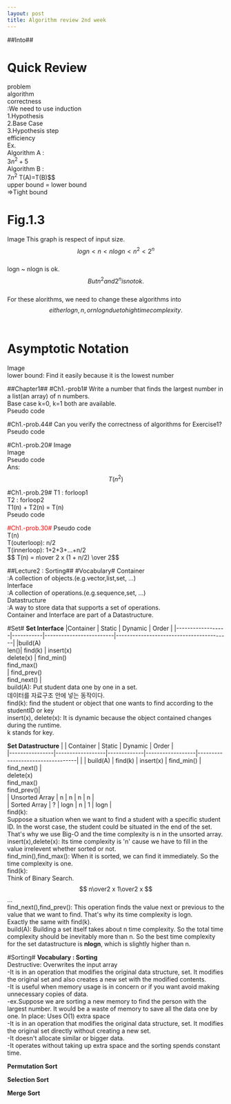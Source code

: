 ```yaml
---
layout: post
title: Algorithm review 2nd week
---
```

##Into##
# Quick Review # 
problem <br/>
algorithm <br/>
correctness<br/>
:We need to use induction<br/>
1.Hypothesis<br/>
2.Base Case<br/>
3.Hypothesis step <br/>
efficiency<br/>
Ex.<br/>
Algorithm A : <br/>
$3n^2 + 5$<br/>
Algorithm B : <br/>
$7n^2$
T(A)=T(B)$$<br/>
upper bound = lower bound<br/>
=>Tight bound<br/>

# Fig.1.3 #
Image
This graph is respect of input size.<br/>
$$ logn < n < nlogn < n^2 < 2^n $$<br/>
logn ~ nlogn is ok. $$But n^2 and 2^n is not ok.$$ <br/>
For these alorithms, we need to change these algorithms into $$either logn, n, or nlogn due to high time complexity.$$<br/>

# Asymptotic Notation # 
Image <br/>
lower bound: Find it easily because it is the lowest number

##Chapter1##
#Ch1.-prob1#
Write a number that finds the largest number in a list(an array) of n numbers.<br/>
Base case k=0, k=1 both are available.<br/>
Pseudo code<br/>

#Ch1.-prob.44#
Can you verify the correctness of algorithms for Exercise1?<br/>
Pseudo code <br/>

#Ch1.-prob.20#
Image <br/>
Image <br/>
Pseudo code<br/>
Ans: $$ T(n^2) $$

#Ch1.-prob.29#
T1 : forloop1 <br/>
T2 : forloop2 <br/>
T1(n) + T2(n) = T(n) <br/>
Pseudo code<br/>

<span style="color:red">
#Ch1.-prob.30#
</span>
Pseudo code<br/>
T(n)<br/>
T(outerloop): n/2 <br/>
T(innerloop): 1+2+3+...+n/2 <br/>
$$ T(n) = n\over 2 x (1 + n/2) \over 2$$

##Lecture2 : Sorting##
#Vocabulary#
Container <br/>
:A collection of objects.(e.g.vector,list,set, ...) <br/>
Interface <br/>
:A collection of operations.(e.g.sequence,set, ...) <br/>
Datastructure <br/>
:A way to store data that supports a set of operations.<br/>
Container and Interface are part of a Datastructure.<br/>

#Set#
**Set Interface**
|Container         |   Static  |   Dynamic               | Order                                   |
|------------------|-----------|-------------------------|-----------------------------------------|
|build(A)<br/>len()|  find(k)  | insert(x)<br/>delete(x) | find_min()<br/>find_max()<br/>          |
                                                           find_prev()<br/>find_next()             |
<br/>
build(A): Put student data one by one in a set.<br/>
          데이터를 자료구조 안에 넣는 동작이다.<br/>
find(k): find the student or object that one wants to find according to the studentID or key <br/>
insert(x), delete(x): It is dynamic because the object contained changes during the runtime. <br/>
k stands for key. <br/>

**Set Datastructure**
|                |    Container     |  Static     |      Dynamic     |             Order                |       
|----------------|------------------|-------------|------------------|----------------------------------|
|                |      build(A)    |  find(k)    |     insert(x)    |  find_min()     | find_next()    |
                                                     <br/>delete(x)    <br/>find_max()  <br/>find_prev()|              
| Unsorted Array |        n         |      n    |         n          |                 n                |    
|  Sorted Array  |        ?         |    logn   |         n          |         1       |       logn     | 
<br/>
find(k):<br/>
Suppose a situation when we want to find a student with a specific student ID. In the worst case, the student could be situated in the end of the set.<br/>
That's why we use Big-O and the time complexity is n in the unsorted array.<br/>
insert(x),delete(x): Its time complexity is 'n' cause we have to fill in the value irrelevent whether sorted or not. <br/>
find_min(),find_max(): When it is sorted, we can find it immediately. So the time complexity is one. <br/>
find(k): <br/>
Think of Binary Search. <br/>
$$ n\over2 x 1\over2 x $$... <br/>
find_next(),find_prev(): This operation finds the value next or previous to the value that we want to find. That's why its time complexity is logn. <br/>
Exactly the same with find(k). <br/>
build(A): Building a set itself takes about n time complexity. So the total time complexity should be inevitably more than n. So the best time complexity <br/>
for the set datastructure is **nlogn**, which is slightly higher than n.<br/>


#Sorting#
**Vocabulary : Sorting** <br/>
Destructive: Overwrites the input array<br/>
-It is in an operation that modifies the original data structure, set. It modifies the original set and also creates a new set with the modified contents.<br/>
-It is useful when memory usage is in concern or if you want avoid making unnecessary copies of data. <br/>
-ex.Suppose we are sorting a new memory to find the person with the largest number. It would be a waste of memory to save all the data one by one. 
In place: Uses O(1) extra space<br/>
-It is in an operation that modifies the original data structure, set. It modifies the original set directly without creating a new set.<br/>
-It doesn't allocate similar or bigger data. <br/>
-It operates without taking up extra space and the sorting spends constant time.<br/>

**Permutation Sort** <br/>

**Selection Sort** <br/>

**Merge Sort** <br/>



